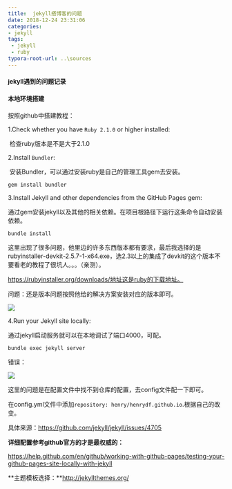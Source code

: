 ```yaml
---
title:  jekyll搭博客的问题
date: 2018-12-24 23:31:06
categories:
- jekyll
tags:
 - jekyll
 - ruby
typora-root-url: ..\sources
---
```




#### jekyll遇到的问题记录

#### 本地环境搭建

按照github中搭建教程：

1.Check whether you have `Ruby 2.1.0` or higher installed:

​    检查ruby版本是不是大于2.1.0

2.Install `Bundler`:

​	安装Bundler，可以通过安装ruby是自己的管理工具gem去安装。

```
gem install bundler
```

3.Install Jekyll and other dependencies from the GitHub Pages gem:

​    通过gem安装jekyll以及其他的相关依赖。在项目根路径下运行这条命令自动安装依赖。

```
bundle install
```

这里出现了很多问题，他里边的许多东西版本都有要求，最后我选择的是rubyinstaller-devkit-2.5.7-1-x64.exe，选2.3以上的集成了devkit的这个版本不要看老的教程了很坑人。。。（亲测）。

https://rubyinstaller.org/downloads/地址这是ruby的下载地址。

问题：还是版本问题按照他给的解决方案安装对应的版本即可。

![](../../../sources/img/bundlerError.png)

4.Run your Jekyll site locally: 

  通过jekyll启动服务就可以在本地调试了端口4000，可配。

```
bundle exec jekyll server
```

错误：

![](../../../sources/img/jekyllserveError.png)

这里的问题是在配置文件中找不到仓库的配置，去config文件配一下即可。

在config.yml文件中添加`repository: henry/henrydf.github.io`.根据自己的改变。

具体来源：https://github.com/jekyll/jekyll/issues/4705

**详细配置参考github官方的才是最权威的：**

https://help.github.com/en/github/working-with-github-pages/testing-your-github-pages-site-locally-with-jekyll

**主题模板选择：**http://jekyllthemes.org/

